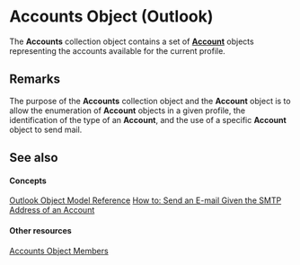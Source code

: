 
# Accounts Object (Outlook)

The  **Accounts** collection object contains a set of **[Account](f624438c-4e45-2822-18b6-bfe8074a33c0.md)** objects representing the accounts available for the current profile.


## Remarks

The purpose of the  **Accounts** collection object and the **Account** object is to allow the enumeration of **Account** objects in a given profile, the identification of the type of an **Account**, and the use of a specific  **Account** object to send mail.


## See also


#### Concepts


 [Outlook Object Model Reference](73221b13-d8d8-99b8-3394-b95dbbfd5ddc.md)
 [How to: Send an E-mail Given the SMTP Address of an Account](5e5f707d-8771-bd5f-945b-58537732d99a.md)
#### Other resources


 [Accounts Object Members](cfcc988a-385a-b725-f8ed-00ae7b6dff3b.md)
